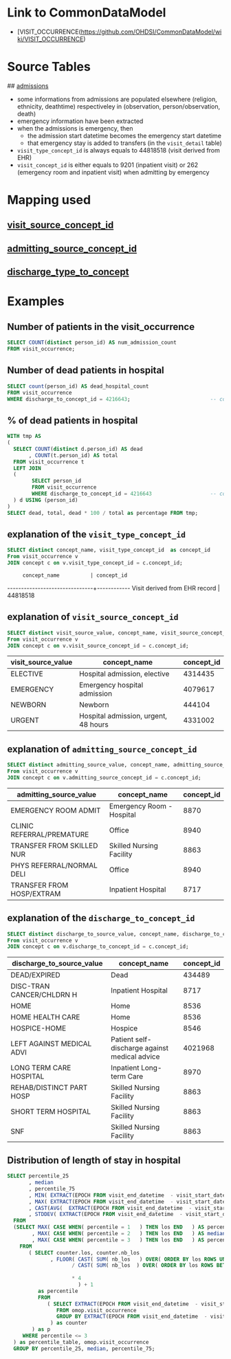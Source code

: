 # Link to CommonDataModel
- [VISIT_OCCURRENCE(https://github.com/OHDSI/CommonDataModel/wiki/VISIT_OCCURRENCE)

# Source Tables

## [admissions](https://mimic.physionet.org/mimictables/admissions/)

- some informations from admissions are populated elsewhere (religion, ethnicity, deathtime) respectiveley in (observation, person/observation, death)
- emergency information have been extracted
- when the admissions is emergency, then 
	- the admission start datetime becomes the emergency start datetime
	- that emergency stay is added to transfers (in the `visit_detail` table)
- `visit_type_concept_id` is always equals to 44818518 (visit derived from EHR)
- `visit_concept_id` is either equals to 9201 (inpatient visit) or 262 (emergency room and inpatient visit) when admitting by emergency

# Mapping used

## [visit_source_concept_id](https://github.com/MIT-LCP/mimic-omop/blob/master/extras/google/concept/admission_type_to_concept.csv)

## [admitting_source_concept_id](https://github.com/MIT-LCP/mimic-omop/blob/master/extras/google/concept/admission_location_to_concept.csv)

## [discharge_type_to_concept](https://github.com/MIT-LCP/mimic-omop/blob/master/extras/google/concept/discharge_location_to_concept.csv)

# Examples

## Number of patients in the visit_occurrence
``` sql
SELECT COUNT(distinct person_id) AS num_admission_count
FROM visit_occurrence;
```

## Number of dead patients in hospital
``` sql
SELECT count(person_id) AS dead_hospital_count
FROM visit_occurrence
WHERE discharge_to_concept_id = 4216643;                          -- concept.concept_name = 'Patient died'
```

## % of dead patients in hospital 
``` sql
WITH tmp AS
(
  SELECT COUNT(distinct d.person_id) AS dead
       , COUNT(t.person_id) AS total
  FROM visit_occurrence t
  LEFT JOIN
  (
        SELECT person_id
        FROM visit_occurrence
        WHERE discharge_to_concept_id = 4216643                   -- concept.concept_name = 'Dead'
  ) d USING (person_id)
)
SELECT dead, total, dead * 100 / total as percentage FROM tmp;
```

## explanation of the `visit_type_concept_id`

``` sql
SELECT distinct concept_name, visit_type_concept_id  as concept_id
From visit_occurrence v
JOIN concept c on v.visit_type_concept_id = c.concept_id;
```
         concept_name          | concept_id
-------------------------------+------------
 Visit derived from EHR record |   44818518

## explanation of `visit_source_concept_id`

``` sql
SELECT distinct visit_source_value, concept_name, visit_source_concept_id  as concept_id
From visit_occurrence v
JOIN concept c on v.visit_source_concept_id = c.concept_id;
```
visit_source_value |             concept_name             | concept_id
--------------------|--------------------------------------|------------
 ELECTIVE           | Hospital admission, elective         |    4314435
 EMERGENCY          | Emergency hospital admission         |    4079617
 NEWBORN            | Newborn                              |     444104
 URGENT             | Hospital admission, urgent, 48 hours |    4331002

## explanation of `admitting_source_concept_id`

``` sql
SELECT distinct admitting_source_value, concept_name, admitting_source_concept_id  as concept_id
From visit_occurrence v
JOIN concept c on v.admitting_source_concept_id = c.concept_id;
```
admitting_source_value   |       concept_name        | concept_id
---------------------------|---------------------------|------------
 EMERGENCY ROOM ADMIT      | Emergency Room - Hospital |       8870
 CLINIC REFERRAL/PREMATURE | Office                    |       8940
 TRANSFER FROM SKILLED NUR | Skilled Nursing Facility  |       8863
 PHYS REFERRAL/NORMAL DELI | Office                    |       8940
 TRANSFER FROM HOSP/EXTRAM | Inpatient Hospital        |       8717

## explanation of the `discharge_to_concept_id`

``` sql
SELECT distinct discharge_to_source_value, concept_name, discharge_to_concept_id  as concept_id
From visit_occurrence v
JOIN concept c on v.discharge_to_concept_id = c.concept_id;
```
 discharge_to_source_value |                 concept_name                  | concept_id
---------------------------|-----------------------------------------------|------------
 DEAD/EXPIRED              | Dead                                          |     434489
 DISC-TRAN CANCER/CHLDRN H | Inpatient Hospital                            |       8717
 HOME                      | Home                                          |       8536
 HOME HEALTH CARE          | Home                                          |       8536
 HOSPICE-HOME              | Hospice                                       |       8546
 LEFT AGAINST MEDICAL ADVI | Patient self-discharge against medical advice |    4021968
 LONG TERM CARE HOSPITAL   | Inpatient Long-term Care                      |       8970
 REHAB/DISTINCT PART HOSP  | Skilled Nursing Facility                      |       8863
 SHORT TERM HOSPITAL       | Skilled Nursing Facility                      |       8863
 SNF                       | Skilled Nursing Facility                      |       8863

## Distribution of length of stay in hospital

``` sql
SELECT percentile_25
       , median
       , percentile_75
       , MIN( EXTRACT(EPOCH FROM visit_end_datetime  - visit_start_datetime)/60.0/60.0/24.0   )    AS minimum
       , MAX( EXTRACT(EPOCH FROM visit_end_datetime  - visit_start_datetime)/60.0/60.0/24.0 )    AS maximum
       , CAST(AVG(  EXTRACT(EPOCH FROM visit_end_datetime  - visit_start_datetime)/60.0/60.0/24.0 ) AS INTEGER)   AS mean
       , STDDEV( EXTRACT(EPOCH FROM visit_end_datetime  - visit_start_datetime)/60.0/60.0/24.0   ) AS stddev
  FROM
  (SELECT MAX( CASE WHEN( percentile = 1   ) THEN los END   ) AS percentile_25
        , MAX( CASE WHEN( percentile = 2   ) THEN los END   ) AS median
        , MAX( CASE WHEN( percentile = 3   ) THEN los END   ) AS percentile_75
    FROM
       ( SELECT counter.los, counter.nb_los
              , FLOOR( CAST( SUM( nb_los   ) OVER( ORDER BY los ROWS UNBOUNDED PRECEDING   ) AS DECIMAL   )
                     / CAST( SUM( nb_los  ) OVER( ORDER BY los ROWS BETWEEN UNBOUNDED PRECEDING
                                                                        AND UNBOUNDED FOLLOWING   )  AS DECIMAL   )
                     * 4
                       ) + 1
          as percentile
          FROM
             ( SELECT EXTRACT(EPOCH FROM visit_end_datetime  - visit_start_datetime)/60.0/60.0/24.0 as los, count(*) AS nb_los
                FROM omop.visit_occurrence
                GROUP BY EXTRACT(EPOCH FROM visit_end_datetime  - visit_start_datetime)/60.0/60.0/24.0
              ) as counter
        ) as p
     WHERE percentile <= 3
  ) as percentile_table, omop.visit_occurrence
  GROUP BY percentile_25, median, percentile_75;
```
